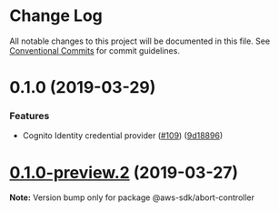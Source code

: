 # Change Log

All notable changes to this project will be documented in this file.
See [Conventional Commits](https://conventionalcommits.org) for commit guidelines.

# 0.1.0 (2019-03-29)


### Features

* Cognito Identity credential provider ([#109](https://github.com/AllanFly120/aws-sdk-js-v3-private/issues/109)) ([9d18896](https://github.com/AllanFly120/aws-sdk-js-v3-private/commit/9d18896))





# [0.1.0-preview.2](https://github.com/aws/aws-sdk-js-v3/compare/@aws-sdk/abort-controller@0.1.0-preview.1...@aws-sdk/abort-controller@0.1.0-preview.2) (2019-03-27)

**Note:** Version bump only for package @aws-sdk/abort-controller
